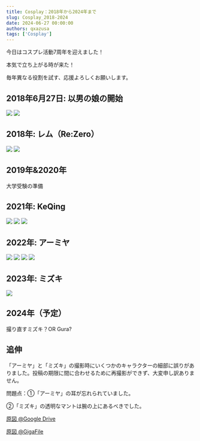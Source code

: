```yaml
---
title: Cosplay：2018年から2024年まで
slug: Cosplay_2018-2024
date: 2024-06-27 00:00:00
authors: qxazusa
tags: ['Cosplay']
---
```

今日はコスプレ活動7周年を迎えました！

本気で立ち上がる時が来た！
<!--truncate-->
毎年異なる役割を試す、応援よろしくお願いします。

## 2018年6月27日: 以男の娘の開始
![](https://static.qxazusa.xyz/docusaurus/image/C_2018-2023/20180627_130721_F.jpg?x-image-process=style/webp)
![](https://static.qxazusa.xyz/docusaurus/image/C_2018-2023/20180627_155700_F.jpg?x-image-process=style/webp)

## 2018年: レム（Re:Zero）
![](https://static.qxazusa.xyz/docusaurus/image/C_2018-2023/20180702_181900_REM_EDITED.jpg?x-image-process=style/webp)
![](https://static.qxazusa.xyz/docusaurus/image/C_2018-2023/20180702_183100_REM.jpg?x-image-process=style/webp)

## 2019年&2020年
大学受験の準備

## 2021年: KeQing
![](https://static.qxazusa.xyz/docusaurus/image/C_2018-2023/20210802_084240_KeiQing.jpg?x-image-process=style/webp)
![](https://static.qxazusa.xyz/docusaurus/image/C_2018-2023/20210802_084246_KeiQing_EDITED.jpg?x-image-process=style/webp)
![](https://static.qxazusa.xyz/docusaurus/image/C_2018-2023/20210802_085232_KeiQing_REEDITED.jpg?x-image-process=style/webp)

## 2022年: アーミヤ
![](https://static.qxazusa.xyz/docusaurus/image/C_2018-2023/20220223_161738_Amiya_EDITED.jpg?x-image-process=style/webp)
![](https://static.qxazusa.xyz/docusaurus/image/C_2018-2023/20220223_162912_Amiya_REEDITED.jpg?x-image-process=style/webp)
![](https://static.qxazusa.xyz/docusaurus/image/C_2018-2023/20220223_162940_Amiya.jpg?x-image-process=style/webp)
![](https://static.qxazusa.xyz/docusaurus/image/C_2018-2023/20220223_163708_Amiya_EDITED.jpg?x-image-process=style/webp)

## 2023年: ミズキ
![](https://static.qxazusa.xyz/docusaurus/image/C_2018-2023/20230424_153729_Mizuki.jpg?x-image-process=style/webp)

## 2024年（予定）
撮り直すミズキ？OR Gura?

## 追伸
「アーミヤ」と「ミズキ」の撮影時にいくつかのキャラクターの細部に誤りがありました。投稿の期限に間に合わせるために再撮影ができず、大変申し訳ありません。

問題点：①「アーミヤ」の耳が忘れられていました。

②「ミズキ」の透明なマントは腕の上にあるべきでした。

[原図 @Google Drive](https://drive.google.com/drive/folders/1JqVYpC6sxBuaKcsRj1xKC4hgvlO2XYjk?usp=sharing)

[原図 @GigaFile](https://100.gigafile.nu/1004-d1710833b5d534fc5deb3d24d893fe2a6)